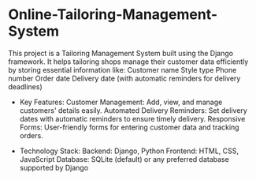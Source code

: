 # Online-Tailoring-Management-System
This project is a Tailoring Management System built using the Django framework.
It helps tailoring shops manage their customer data efficiently by storing essential information like:
Customer name
Style type
Phone number
Order date
Delivery date (with automatic reminders for delivery deadlines)

* Key Features:
Customer Management: Add, view, and manage customers' details easily.
Automated Delivery Reminders: Set delivery dates with automatic reminders to ensure timely delivery.
Responsive Forms: User-friendly forms for entering customer data and tracking orders.

* Technology Stack:
Backend: Django, Python
Frontend: HTML, CSS, JavaScript
Database: SQLite (default) or any preferred database supported by Django
